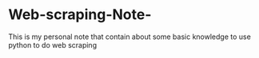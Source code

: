 # Web-scraping-Note-
This is my personal note that contain about some basic knowledge to use python to do web scraping
